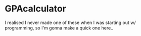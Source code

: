 # GPAcalculator
I realised I never made one of these when I was starting out w/ programming, so I'm gonna make a quick one here..
